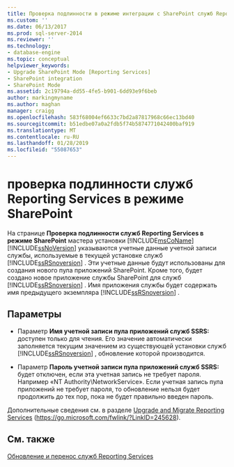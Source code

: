 ```yaml
---
title: Проверка подлинности в режиме интеграции с SharePoint служб Reporting Services | Документация Майкрософт
ms.custom: ''
ms.date: 06/13/2017
ms.prod: sql-server-2014
ms.reviewer: ''
ms.technology:
- database-engine
ms.topic: conceptual
helpviewer_keywords:
- Upgrade SharePoint Mode [Reporting Services]
- SharePoint integration
- SharePoint Mode
ms.assetid: 2c19794a-dd55-4fe5-b901-6dd93e9f6beb
author: markingmyname
ms.author: maghan
manager: craigg
ms.openlocfilehash: 583f68004ef6633c7bd2a87817968c66ec13bd40
ms.sourcegitcommit: b51edbe07a0a2fdb5f74b5874771042400baf919
ms.translationtype: MT
ms.contentlocale: ru-RU
ms.lasthandoff: 01/28/2019
ms.locfileid: "55087653"
---
```

# <a name="reporting-services-sharepoint-mode-authentication"></a>проверка подлинности служб Reporting Services в режиме SharePoint
  На странице **Проверка подлинности служб Reporting Services в режиме SharePoint** мастера установки [!INCLUDE[msCoName](../../includes/msconame-md.md)] [!INCLUDE[ssNoVersion](../../includes/ssnoversion-md.md)] указываются учетные данные учетной записи службы, используемые в текущей установке служб [!INCLUDE[ssRSnoversion](../../includes/ssrsnoversion-md.md)] . Эти учетные данные будут использованы для создания нового пула приложений SharePoint. Кроме того, будет создано новое приложение службы SharePoint для служб [!INCLUDE[ssRSnoversion](../../includes/ssrsnoversion-md.md)] . Имя приложения службы будет содержать имя предыдущего экземпляра [!INCLUDE[ssRSnoversion](../../includes/ssrsnoversion-md.md)] .  
  
## <a name="options"></a>Параметры  
  
-   Параметр **Имя учетной записи пула приложений служб SSRS:** доступен только для чтения. Его значение автоматически заполняется текущим значением из существующей установки служб [!INCLUDE[ssRSnoversion](../../includes/ssrsnoversion-md.md)] , обновление которой производится.  
  
-   Параметр **Пароль учетной записи пула приложений служб SSRS:** будет отключен, если эта учетная запись не требует пароля. Например «NT Authority\NetworkService». Если учетная запись пула приложений не требует пароля, то обновление нельзя будет продолжить до тех пор, пока не будет правильно введен пароль.  
  
 Дополнительные сведения см. в разделе [Upgrade and Migrate Reporting Services](https://go.microsoft.com/fwlink/?LinkID=245628) (https://go.microsoft.com/fwlink/?LinkID=245628).  
  
## <a name="see-also"></a>См. также  
 [Обновление и перенос служб Reporting Services](https://go.microsoft.com/fwlink/?LinkID=245628)  
  
  
